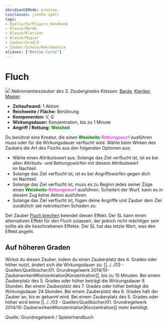 ```yaml
---
obsidianUIMode: preview
cssclasses: json5e-spell
tags:
- Quelle/5e/Players_Handbook
- Klasse/Barde
- Klasse/Kleriker
- Klasse/Magier
- Zauber/Grad/3
- Zauber/Schule/Nekromantie
aliases: ["Bestow Curse"]
---
```

# Fluch
![](../../../99%20-%20Setup/Files/Bildersammlung/Symbolik/Nekromantiezauber.webp#token)
*Nekromantieszauber des 3. Zaubergrades*
*Klassen:* [Barde](../Klassen/Barde.md), [Kleriker](../Klassen/Kleriker.md), [Magier](../Klassen/Magier.md): 

- **Zeitaufwand:** 1 Aktion
- **Reichweite / Fläche:** Berührung
- **Komponenten:** V, G
- **Wirkungsdauer:** Konzentration, bis zu 1 Minute
- **Angriff / Rettung:** <font color="green">**Weisheit**</font>

Du berührst eine Kreatur, die einen <font color="green">**Weisheits**</font>-<font color="#FF00E0">Rettungswurf</font> ausführen muss oder für die Wirkungsdauer verflucht wird. Wähle beim Wirken des Zaubers die Art des Fluchs aus den folgenden Optionen aus:

- Wähle einen Attributswert aus. Solange das Ziel verflucht ist, ist es bei allen Attributs- und Rettungswürfen mit diesem Attributswert im Nachteil.
- Solange das Ziel verflucht ist, ist es bei Angriffswürfen gegen dich im Nachteil.
- Solange das Ziel verflucht ist, muss es zu Beginn jedes seiner Züge einen <font color="green">**Weisheits**</font>-<font color="#FF00E0">Rettungswurf</font> ausführen. Scheitert der Wurf, kann es in diesem Zug keine Aktion ausführen. 
- Solange das Ziel verflucht ist, fügen deine Angriffe und Zauber dem Ziel zusätzlich `1W8` nekrotischen Schaden zu.

Der Zauber [Fluch brechen](Fluch%20brechen.md) beendet diesen Effekt. Der SL kann einen alternativen Effekt für den Fluch zulassen, der jedoch nicht mächtiger sein sollte als die beschriebenen Effekte. Der SL hat das letzte Wort, was den Effekt angeht.

## Auf höheren Graden 

Wirkst du diesen Zauber, indem du einen Zauberplatz des 4. Grades oder höher nutzt, ändert sich die Wirkungsdauer zu: [[../../03 - Quellen/Quellbücher/01. Grundregelwerk 2014/10-Zauberwirken#Konzentration|Konzentration]], bis zu 10 Minuten. Bei einem Zauberplatz des 5. Grades oder höher beträgt die Wirkungsdauer 8 Stunden. Bei einem Zauberplatz des 7. Grades oder höher beträgt die Wirkungsdauer 24 Stunden. Bei einem Zauberplatz des 9. Grades hält der Zauber an, bis er gebannt wird. Bei einem Zauberplatz des 5. Grades oder höher wird keine [[../../03 - Quellen/Quellbücher/01. Grundregelwerk 2014/10-Zauberwirken#Konzentration|Konzentration]] mehr benötigt.

 *Quelle:* Grundregelwerk / Spielerhandbuch